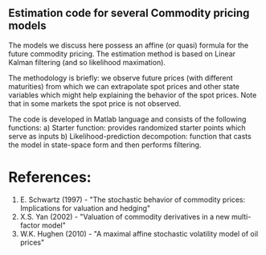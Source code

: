 ## Estimation code for several Commodity pricing models

The models we discuss here possess an affine (or quasi) formula for the future commodity pricing. The estimation method is based on Linear Kalman filtering (and so likelihood maximation). 

The methodology is briefly: we observe future prices (with different maturities) from which we can extrapolate spot prices and other state variables which might help explaining the behavior of the spot prices. Note that in some markets the spot price is not observed. 

The code is developed in Matlab language and consists of the following functions:
a) Starter function: provides randomized starter points which serve as inputs
b) Likelihood-prediction decompotion: function that casts the model in state-space form and then performs filtering.

# References:
1) E. Schwartz (1997) - "The stochastic behavior of commodity prices: Implications for valuation and hedging"
2) X.S. Yan (2002) - "Valuation of commodity derivatives in a new multi-factor model"
3) W.K. Hughen (2010) - "A maximal affine stochastic volatility model of oil prices"
